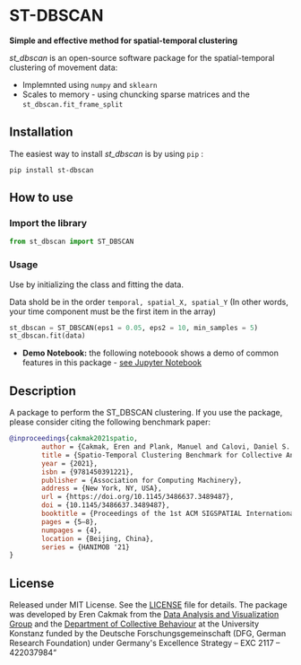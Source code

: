 # ST-DBSCAN

**Simple and effective method for spatial-temporal clustering**

*st_dbscan* is an open-source software package for the spatial-temporal clustering of movement data:

- Implemnted using `numpy` and `sklearn`
- Scales to memory - using chuncking sparse matrices and the `st_dbscan.fit_frame_split`

## Installation
The easiest way to install *st_dbscan* is by using `pip` :

    pip install st-dbscan

## How to use

### Import the library
```python
from st_dbscan import ST_DBSCAN
```

### Usage
Use by initializing the class and fitting the data.

Data shold be in the order `temporal, spatial_X, spatial_Y` (In other words, your time component must be the first item in the array)

```python
st_dbscan = ST_DBSCAN(eps1 = 0.05, eps2 = 10, min_samples = 5)
st_dbscan.fit(data)

```

- __Demo Notebook:__ the following noteboook shows a demo of common features in this package -
[see Jupyter Notebook](/demo/demo.ipynb)

## Description

A package to perform the ST_DBSCAN clustering. If you use the package, please consider citing the following benchmark paper:

```bibtex
@inproceedings{cakmak2021spatio,
        author = {Cakmak, Eren and Plank, Manuel and Calovi, Daniel S. and Jordan, Alex and Keim, Daniel},
        title = {Spatio-Temporal Clustering Benchmark for Collective Animal Behavior},
        year = {2021},
        isbn = {9781450391221},
        publisher = {Association for Computing Machinery},
        address = {New York, NY, USA},
        url = {https://doi.org/10.1145/3486637.3489487},
        doi = {10.1145/3486637.3489487},
        booktitle = {Proceedings of the 1st ACM SIGSPATIAL International Workshop on Animal Movement Ecology and Human Mobility},
        pages = {5–8},
        numpages = {4},
        location = {Beijing, China},
        series = {HANIMOB '21}
}
```

## License
Released under MIT License. See the [LICENSE](LICENSE) file for details.
The package was developed by Eren Cakmak from the [Data Analysis and Visualization Group](https://www.vis.uni-konstanz.de/) and the [Department of Collective Behaviour](http://collectivebehaviour.com) at the University Konstanz funded by the Deutsche Forschungsgemeinschaft (DFG, German Research Foundation) under Germany's Excellence Strategy – EXC 2117 – 422037984“